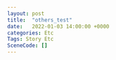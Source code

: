 ```yaml
---
layout: post
title:  "others_test"
date:   2022-01-03 14:00:00 +0000
categories: Etc
Tags: Story Etc
SceneCode: []
---
```

